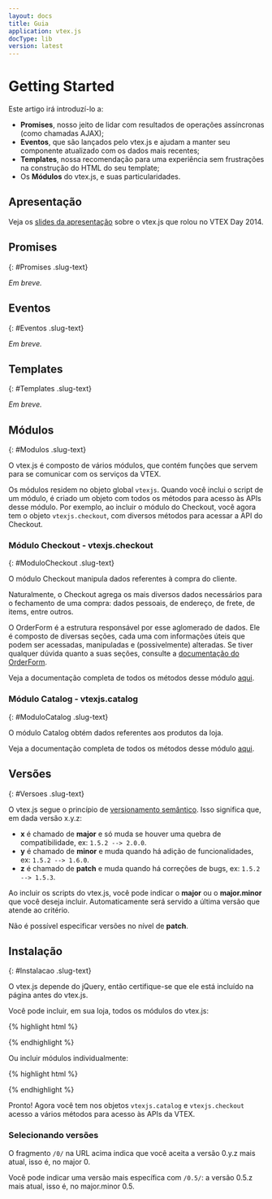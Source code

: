 ```yaml
---
layout: docs
title: Guia
application: vtex.js
docType: lib
version: latest
---
```


# Getting Started

Este artigo irá introduzí-lo a:

 - **Promises**, nosso jeito de lidar com resultados de operações assíncronas (como chamadas AJAX);
 - **Eventos**, que são lançados pelo vtex.js e ajudam a manter seu componente atualizado com os dados mais recentes;
 - **Templates**, nossa recomendação para uma experiência sem frustrações na construção do HTML do seu template;
 - Os **Módulos** do vtex.js, e suas particularidades.

## Apresentação

Veja os [slides da apresentação](http://goo.gl/tYT23t)
sobre o vtex.js que rolou no VTEX Day 2014.

## Promises
{: #Promises .slug-text}

*Em breve.*

## Eventos
{: #Eventos .slug-text}

*Em breve.*

## Templates
{: #Templates .slug-text}

*Em breve.*

## Módulos
{: #Modulos .slug-text}

O vtex.js é composto de vários módulos, que contém funções que servem para se comunicar com os serviços da VTEX.

Os módulos residem no objeto global `vtexjs`.
Quando você inclui o script de um módulo, é criado um objeto com todos os métodos para acesso às APIs desse módulo.
Por exemplo, ao incluir o módulo do Checkout, você agora tem o objeto `vtexjs.checkout`, com diversos métodos para acessar a API do Checkout.


### Módulo Checkout - vtexjs.checkout
{: #ModuloCheckout .slug-text}

O módulo Checkout manipula dados referentes à compra do cliente.

Naturalmente, o Checkout agrega os mais diversos dados necessários para o fechamento de uma compra: dados pessoais, de endereço, de frete, de items, entre outros.

O OrderForm é a estrutura responsável por esse aglomerado de dados.
Ele é composto de diversas seções, cada uma com informações úteis que podem ser acessadas, manipuladas e (possivelmente) alteradas.
Se tiver qualquer dúvida quanto a suas seções, consulte a [documentação do OrderForm](../checkout/order-form.html).

Veja a documentação completa de todos os métodos desse módulo [aqui](checkout.md).


### Módulo Catalog - vtexjs.catalog
{: #ModuloCatalog .slug-text}

O módulo Catalog obtém dados referentes aos produtos da loja.

Veja a documentação completa de todos os métodos desse módulo [aqui](../catalog/index.html).


## Versões
{: #Versoes .slug-text}

O vtex.js segue o princípio de [versionamento semântico](http://semver.org/). Isso significa que, em dada versão x.y.z:

 - **x** é chamado de **major** e só muda se houver uma quebra de compatibilidade, ex: `1.5.2 --> 2.0.0`.
 - **y** é chamado de **minor** e muda quando há adição de funcionalidades, ex: `1.5.2 --> 1.6.0`.
 - **z** é chamado de **patch** e muda quando há correções de bugs, ex: `1.5.2 --> 1.5.3`.

Ao incluir os scripts do vtex.js, você pode indicar o **major** ou o **major.minor** que você deseja incluir.
Automaticamente será servido a última versão que atende ao critério.

Não é possível especificar versões no nível de **patch**.


## Instalação
{: #Instalacao .slug-text}

O vtex.js depende do jQuery, então certifique-se que ele está incluído na página antes do vtex.js.

Você pode incluir, em sua loja, todos os módulos do vtex.js:

{% highlight html %}
<script src="//io.vtex.com.br/vtex.js/0/vtex.min.js"></script>
{% endhighlight %}

Ou incluir módulos individualmente:

{% highlight html %}
<script src="//io.vtex.com.br/vtex.js/0/catalog.min.js"></script>
<script src="//io.vtex.com.br/vtex.js/0/checkout.min.js"></script>
{% endhighlight %}

Pronto! Agora você tem nos objetos `vtexjs.catalog` e `vtexjs.checkout` acesso a vários métodos para acesso às APIs da VTEX.

### Selecionando versões

O fragmento `/0/` na URL acima indica que você aceita a versão 0.y.z mais atual, isso é, no major 0.

Você pode indicar uma versão mais específica com `/0.5/`: a versão 0.5.z mais atual, isso é, no major.minor 0.5.
